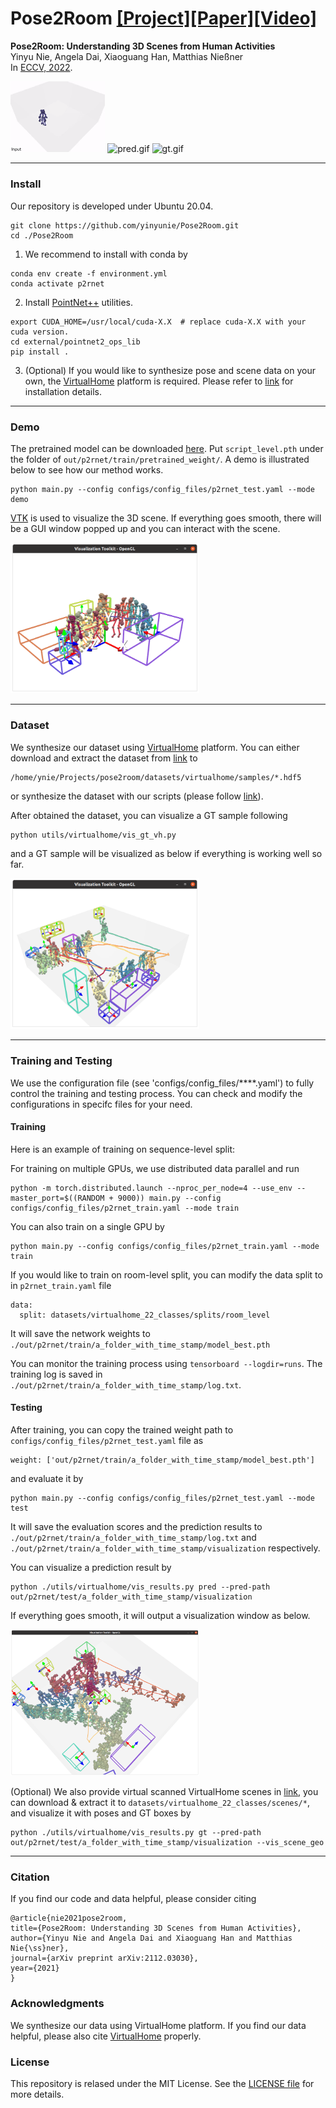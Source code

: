 # Pose2Room [[Project]](https://yinyunie.github.io/pose2room-page/)[[Paper]](https://arxiv.org/abs/2112.03030)[[Video]](https://youtu.be/MFfKTcvbM5o)

**Pose2Room: Understanding 3D Scenes from Human Activities** <br>
Yinyu Nie, Angela Dai, Xiaoguang Han, Matthias Nießner <br>
In [ECCV, 2022](https://eccv2022.ecva.net/).

<img src="out/resources/input.gif" alt="input.gif" width="30%" /> <img src="out/resources/pred.gif" alt="pred.gif" width="30%" /> <img src="out/resources/gt.gif" alt="gt.gif" width="30%" />

---

### Install
Our repository is developed under Ubuntu 20.04.

```
git clone https://github.com/yinyunie/Pose2Room.git
cd ./Pose2Room
```

1. We recommend to install with conda by
```
conda env create -f environment.yml
conda activate p2rnet
```

2. Install [PointNet++](https://github.com/erikwijmans/Pointnet2_PyTorch) utilities.
```commandline
export CUDA_HOME=/usr/local/cuda-X.X  # replace cuda-X.X with your cuda version.
cd external/pointnet2_ops_lib
pip install .
```

3. (Optional) If you would like to synthesize pose and scene data on your own, the [VirtualHome](https://github.com/xavierpuigf/virtualhome) platform is required. Please refer to [link](utils/virtualhome) for installation details. 

---

### Demo
The pretrained model can be downloaded [here](https://tumde-my.sharepoint.com/:f:/g/personal/yinyu_nie_tum_de/EgL3cuXA-ntHij817MTAkaABuQNcB2MEEkK_jjkJv2w39Q?e=HpC6wJ). Put `script_level.pth` under the folder of `out/p2rnet/train/pretrained_weight/`. A demo is illustrated below to see how our method works.
```commandline
python main.py --config configs/config_files/p2rnet_test.yaml --mode demo
```

[VTK](https://vtk.org/) is used to visualize the 3D scene.
If everything goes smooth, there will be a GUI window popped up and you can interact with the scene.

<img src="out/resources/demo.png" alt="demo.png" width="60%" />

---
### Dataset
We synthesize our dataset using [VirtualHome](https://github.com/xavierpuigf/virtualhome) platform.
You can either download and extract the dataset from [link](https://tumde-my.sharepoint.com/:u:/g/personal/yinyu_nie_tum_de/ESeI-yefoelJvMEaj7LGm0UB9Jq1qYraq0BtsemMxBV-DQ?e=spEx5Q) to 
```angular2html
/home/ynie/Projects/pose2room/datasets/virtualhome/samples/*.hdf5
```

or synthesize the dataset with our scripts (please follow [link](utils/virtualhome)).

After obtained the dataset, you can visualize a GT sample following
```commandline
python utils/virtualhome/vis_gt_vh.py
```
and a GT sample will be visualized as below if everything is working well so far.

<img src="out/resources/verify_dataset.png" alt="verify_dataset.png" width="60%" />

---

### Training and Testing

We use the configuration file (see 'configs/config_files/****.yaml') to fully control the training and testing process.
You can check and modify the configurations in specifc files for your need.

#### Training

Here is an example of training on sequence-level split:

For training on multiple GPUs, we use distributed data parallel and run
```commandline
python -m torch.distributed.launch --nproc_per_node=4 --use_env --master_port=$((RANDOM + 9000)) main.py --config configs/config_files/p2rnet_train.yaml --mode train
```

You can also train on a single GPU by
```commandline
python main.py --config configs/config_files/p2rnet_train.yaml --mode train
```

If you would like to train on room-level split, you can modify the data split to in `p2rnet_train.yaml` file
```angular2html
data:
  split: datasets/virtualhome_22_classes/splits/room_level
```
It will save the network weights to `./out/p2rnet/train/a_folder_with_time_stamp/model_best.pth`

You can monitor the training process using `tensorboard --logdir=runs`.
The training log is saved in `./out/p2rnet/train/a_folder_with_time_stamp/log.txt`. 

#### Testing
After training, you can copy the trained weight path to `configs/config_files/p2rnet_test.yaml` file as
```commandline
weight: ['out/p2rnet/train/a_folder_with_time_stamp/model_best.pth']
```
and evaluate it by
```commandline
python main.py --config configs/config_files/p2rnet_test.yaml --mode test
```
It will save the evaluation scores and the prediction results to `./out/p2rnet/train/a_folder_with_time_stamp/log.txt`
and `./out/p2rnet/train/a_folder_with_time_stamp/visualization` respectively.

You can visualize a prediction result by
```commandline
python ./utils/virtualhome/vis_results.py pred --pred-path out/p2rnet/test/a_folder_with_time_stamp/visualization
```
If everything goes smooth, it will output a visualization window as below.

<img src="out/resources/verify_pred.png" alt="verify_pred.png" width="60%" />

(Optional) We also provide virtual scanned VirtualHome scenes in [link](https://tumde-my.sharepoint.com/:u:/g/personal/yinyu_nie_tum_de/EY3hH7qxqxFPjPHgaT7Dgc0BFvJz5HrTTKPoq_AcOAOCSQ?e=v3bdU7),
you can download & extract it to `datasets/virtualhome_22_classes/scenes/*`, and visualize it with poses and GT boxes by
```commandline
python ./utils/virtualhome/vis_results.py gt --pred-path out/p2rnet/test/a_folder_with_time_stamp/visualization --vis_scene_geo
```

---

### Citation
If you find our code and data helpful, please consider citing
```
@article{nie2021pose2room,
title={Pose2Room: Understanding 3D Scenes from Human Activities},
author={Yinyu Nie and Angela Dai and Xiaoguang Han and Matthias Nie{\ss}ner},
journal={arXiv preprint arXiv:2112.03030},
year={2021}
}
```

### Acknowledgments
We synthesize our data using VirtualHome platform. If you find our data
helpful, please also cite [VirtualHome](https://github.com/xavierpuigf/virtualhome) properly. 

### License
This repository is relased under the MIT License. See the [LICENSE file](LICENSE) for more details.
